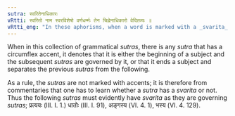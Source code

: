 ```yaml
---
sutra: स्वरितेनाधिकारः
vRtti: स्वरितो नाम स्वरविशेषो वर्णधर्म्मः तेन चिह्नेनाधिकारो वेदितव्यः ॥
vRtti_eng: "In these aphorisms, when a word is marked with a _svarita_ accent, by that an _adhikara_ or a governing rule is to be understood."
---
```

When in this collection of grammatical _sutras_, there is any _sutra_ that has a circumflex accent, it denotes that it is either the beginning of a subject and the subsequent _sutras_ are governed by it, or that it ends a subject and separates the previous _sutras_ from the following.

As a rule, the _sutras_ are not marked with accents; it is therefore from commentaries that one has to learn whether a _sutra_ has a _svarita_ or not. Thus the following _sutras_ must evidently have _svarita_ as they are governing _sutras_; प्रत्ययः (III. I. 1.) धातोः (III. I. 91), अङ्गस्य (VI. 4. 1), भस्य (VI. 4. 129).
